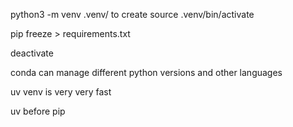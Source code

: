python3 -m venv .venv/ to create
source .venv/bin/activate

pip freeze > requirements.txt

deactivate



conda can manage different python versions and other languages

uv venv is very very fast

uv before pip
